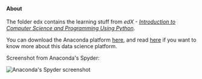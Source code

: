 #### About ####

The folder edx contains the learning stuff from _edX - [Introduction to Computer Science and Programming Using Python](https://courses.edx.org/courses/course-v1:MITx+6.00.1x+2T2017_2/course/)_.

You can download the Anaconda platform [here](https://www.anaconda.com/download/), and read [here](https://www.anaconda.com/what-is-anaconda/) if you want to know more about this data science platform.

Screenshot from Anaconda's Spyder:

![Anaconda's Spyder screenshot](http://choonsiong.com/public/pic/anaconda-spyder.png)